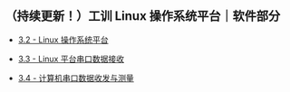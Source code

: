 ## （持续更新！）工训 Linux 操作系统平台｜软件部分

* [3.2 - Linux 操作系统平台](https://github.com/Mufanc/GX-Linux-Lab/tree/master/chapters/3.2)

* [3.3 - Linux 平台串口数据接收](https://github.com/Mufanc/GX-Linux-Lab/tree/master/chapters/3.3)

* [3.4 - 计算机串口数据收发与测量](https://github.com/Mufanc/GX-Linux-Lab/tree/master/chapters/3.4)
 